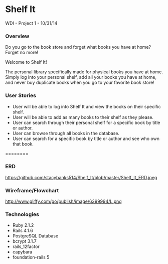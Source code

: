Shelf It
========
WDI - Project 1 - 10/31/14

### Overview <br>
Do you go to the book store and forget what books you have at home? Forget no more! 

Welcome to Shelf It!

The personal library specifically made for physical books you have at home. Simply log into your personal shelf, add all your books you have at home, and never buy duplicate books when you go to your favorite book store!


### User Stories
* User will be able to log into Shelf It and view the books on their specific shelf.
* User will be able to add as many books to their shelf as they please.
* User can search through their personal shelf for a specific book by title or author. 
* User can browse through all books in the database.
* User can search for a specific book by title or author and see who own that book. 

========
### ERD <br>
https://github.com/stacybanks514/Shelf_It/blob/master/Shelf_It_ERD.jpeg <br>


### Wireframe/Flowchart <br>
http://www.gliffy.com/go/publish/image/6399994/L.png

### Technologies <br>
* Ruby 2.1.2
* Rails 4.1.6
* PostgreSQL Database
* bcrypt 3.1.7
* rails_12factor
* capybara
* foundation-rails 5
